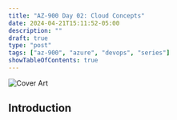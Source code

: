 ```yaml
---
title: "AZ-900 Day 02: Cloud Concepts"
date: 2024-04-21T15:11:52-05:00
description: ""
draft: true
type: "post"
tags: ["az-900", "azure", "devops", "series"]
showTableOfContents: true
---
```


![Cover Art](/images/posts/series/az-900/day-02/cover.png)

## Introduction

